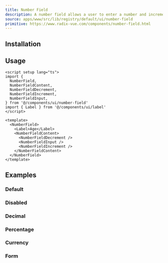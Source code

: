 ```yaml
---
title: Number Field
description: A number field allows a user to enter a number and increment or decrement the value using stepper buttons.
source: apps/www/src/lib/registry/default/ui/number-field
primitive: https://www.radix-vue.com/components/number-field.html
---
```


<ComponentPreview name="NumberFieldDemo" class="max-w-[180px]" />

## Installation

<TabPreview name="CLI">
<template #CLI>

```bash
npx shadcn-vue@latest add number-field
```
</template>
</TabPreview>

## Usage

```vue
<script setup lang="ts">
import {
  NumberField,
  NumberFieldContent,
  NumberFieldDecrement,
  NumberFieldIncrement,
  NumberFieldInput,
} from '@/components/ui/number-field'
import { Label } from '@/components/ui/label'
</script>

<template>
  <NumberField>
    <Label>Age</Label>
    <NumberFieldContent>
      <NumberFieldDecrement />
      <NumberFieldInput />
      <NumberFieldIncrement />
    </NumberFieldContent>
  </NumberField>
</template>
```

## Examples

### Default

<ComponentPreview name="NumberFieldDemo" class="max-w-[180px]" />

### Disabled

<ComponentPreview name="NumberFieldDisabled" class="max-w-[180px]" />

### Decimal

<ComponentPreview name="NumberFieldDecimal" class="max-w-[180px]" />

### Percentage

<ComponentPreview name="NumberFieldPercentage" class="max-w-[180px]" />

### Currency

<ComponentPreview name="NumberFieldCurrency" class="max-w-[220px]" />

### Form

<ComponentPreview name="NumberFieldForm" class="max-w-xs" />
